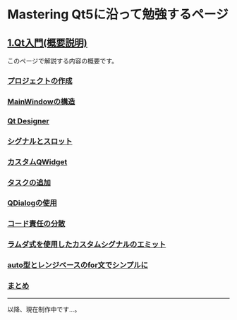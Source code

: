 # Mastering Qt5に沿って勉強するページ

## **[1.Qt入門(概要説明)](1/index.html)**
このページで解説する内容の概要です。

### **[プロジェクトの作成](1/Creating_a_project.html)**

### **[MainWindowの構造](1/MainWindow_structure.html)**

### **[Qt Designer](1/Qt_designer.html)**

### **[シグナルとスロット](1/Signals_and_Slots.html)**

### **[カスタムQWidget](1/Custom_QWidget.html)**

### **[タスクの追加](1/Adding_a_task.html)**

### **[QDialogの使用](1/Using_a_QDialog.html)**

### **[コード責任の分散](1/Distributing_code_responsibility.html)**

### **[ラムダ式を使用したカスタムシグナルのエミット](1/Emitting_a_custom_signal_using_lambdas.html)**

### **[auto型とレンジベースのfor文でシンプルに](1/Simplifying_with_the_auto_type_and_a_rangebased_for_loop.html)**

### **[まとめ](1/Summary.html)**

***
以降、現在制作中です...。
